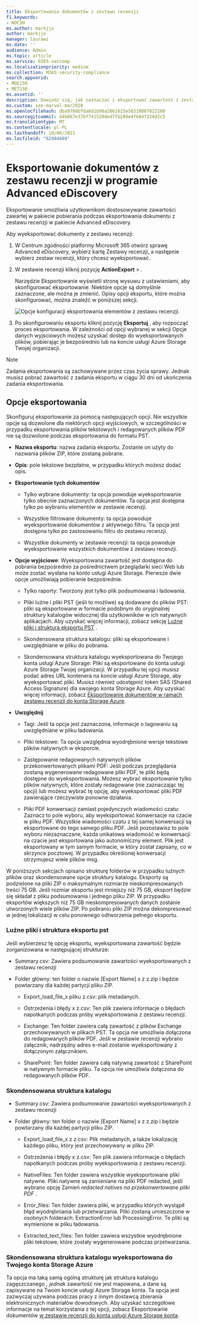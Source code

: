 ```yaml
---
title: Eksportowanie dokumentów z zestawu recenzji
f1.keywords:
- NOCSH
ms.author: markjjo
author: markjjo
manager: laurawi
ms.date: ''
audience: Admin
ms.topic: article
ms.service: O365-seccomp
ms.localizationpriority: medium
ms.collection: M365-security-compliance
search.appverid:
- MOE150
- MET150
ms.assetid: ''
description: Dowiedz się, jak zaznaczać i eksportować zawartość z zestawu Advanced eDiscovery dla prezentacji lub recenzji zewnętrznych.
ms.custom: seo-marvel-mar2020
ms.openlocfilehash: dba9708bfda6d1b98a2861615e56518067822100
ms.sourcegitcommit: d4b867e37bf741528ded7fb289e4f6847228d2c5
ms.translationtype: MT
ms.contentlocale: pl-PL
ms.lasthandoff: 10/06/2021
ms.locfileid: "62984609"
---
```

# <a name="export-documents-from-a-review-set-in-advanced-ediscovery"></a>Eksportowanie dokumentów z zestawu recenzji w programie Advanced eDiscovery

Eksportowanie umożliwia użytkownikom dostosowywanie zawartości zawartej w pakiecie pobierania podczas eksportowania dokumentu z zestawu recenzji w pakiecie Advanced eDiscovery.

Aby wyeksportować dokumenty z zestawu recenzji:

1. W Centrum zgodności platformy Microsoft 365 otwórz sprawę Advanced eDiscovery, wybierz kartę Zestawy recenzji, a następnie wybierz  zestaw recenzji, który chcesz wyeksportować.

2. W zestawie recenzji kliknij pozycję **ActionExport** > .

   Narzędzie Eksportowanie wyświetli stronę wysuwu z ustawieniami, aby skonfigurować eksportowanie. Niektóre opcje są domyślnie zaznaczone, ale można je zmienić. Opisy opcji eksportu, które można skonfigurować, można znaleźć w poniższej sekcji.

   ![Opcje konfiguracji eksportowania elementów z zestawu recenzji.](../media/bcfc72c7-4a01-4697-9e16-2965b7f04fdb.png)

3. Po skonfigurowaniu eksportu kliknij pozycję **Eksportuj** , aby rozpocząć proces eksportowania. W zależności od opcji wybranej w sekcji  Opcje danych wyjściowych możesz uzyskać dostęp do wyeksportowanych plików, pobierając je bezpośrednio lub na koncie usługi Azure Storage Twojej organizacji.

> [!NOTE]
> Zadania eksportowania są zachowywane przez czas życia sprawy. Jednak musisz pobrać zawartość z zadania eksportu w ciągu 30 dni od ukończenia zadania eksportowania.

## <a name="export-options"></a>Opcje eksportowania

Skonfiguruj eksportowanie za pomocą następujących opcji. Nie wszystkie opcje są dozwolone dla niektórych opcji wyjściowych, w szczególności w przypadku eksportowania plików tekstowych i redagowanych plików PDF nie są dozwolone podczas eksportowania do formatu PST.

- **Nazwa eksportu**: nazwa zadania eksportu. Zostanie on użyty do nazwania plików ZIP, które zostaną pobrane.

- **Opis**: pole tekstowe bezpłatne, w przypadku których możesz dodać opis.

- **Eksportowanie tych dokumentów**

  - Tylko wybrane dokumenty: ta opcja powoduje wyeksportowanie tylko obecnie zaznaczonych dokumentów. Ta opcja jest dostępna tylko po wybraniu elementów w zestawie recenzji.
  
  - Wszystkie filtrowane dokumenty: ta opcja powoduje wyeksportowanie dokumentów z aktywnego filtru. Ta opcja jest dostępna tylko po zastosowaniu filtru do zestawu recenzji.
  
  - Wszystkie dokumenty w zestawie recenzji: ta opcja powoduje wyeksportowanie wszystkich dokumentów z zestawu recenzji.

- **Opcje wyjściowe**: Wyeksportowana zawartość jest dostępna do pobrania bezpośrednio za pośrednictwem przeglądarki sieci Web lub może zostać wysłana na konto usługi Azure Storage. Pierwsze dwie opcje umożliwiają pobieranie bezpośrednie.
  
  - Tylko raporty: Tworzony jest tylko plik podsumowania i ładowania.
  
  - Pliki luźne i pliki PST (jeśli to możliwe) są dodawane do plików PST: pliki są eksportowane w formacie podobnym do oryginalnej struktury katalogów widocznej dla użytkowników w ich natywnych aplikacjach.  Aby uzyskać więcej informacji, zobacz sekcję [Luźne pliki i struktura eksportu PST](#loose-files-and-pst-export-structure) .
  
  - Skondensowana struktura katalogu: pliki są eksportowane i uwzględniane w pliku do pobrania.
  
  - Skondensowana struktura katalogu wyeksportowana do Twojego konta usługi Azure Storage: Pliki są eksportowane do konta usługi Azure Storage Twojej organizacji. W przypadku tej opcji musisz podać adres URL kontenera na koncie usługi Azure Storage, aby wyeksportować pliki. Musisz również udostępnić token SAS (Shared Access Signature) dla swojego konta Storage Azure. Aby uzyskać więcej informacji, zobacz [Eksportowanie dokumentów w ramach zestawu recenzji do konta Storage Azure](download-export-jobs.md).

- **Uwzględnij**
  
  - Tagi: Jeśli ta opcja jest zaznaczona, informacje o tagowaniu są uwzględniane w pliku ładowania.
  
  - Pliki tekstowe: Ta opcja uwzględnia wyodrębnione wersje tekstowe plików natywnych w eksporcie.
  
  - Zastępowanie redagowanych natywnych plików przekonwertowanych plikami PDF: Jeśli podczas przeglądania zostaną wygenerowane redagowane pliki PDF, te pliki będą dostępne do wyeksportowania. Możesz wybrać eksportowanie tylko plików natywnych, które zostały redagowane (nie zaznaczając tej opcji) lub możesz wybrać tę opcję, aby wyeksportować pliki PDF zawierające rzeczywiste ponowne działania.

  - Pliki PDF konwersacji zamiast pojedynczych wiadomości czatu: Zaznacz to pole wyboru, aby wyeksportować konwersacje na czacie w pliku PDF. Wszystkie wiadomości czatu z tej samej konwersacji są eksportowane do tego samego pliku PDF. Jeśli pozostawisz to pole wyboru niezaznaczane, każda unikatowa wiadomość w konwersacji na czacie jest eksportowana jako autonomiczny element. Plik jest eksportowany w tym samym formacie, w który został zapisany, co w skrzynce pocztowej. W przypadku określonej konwersacji otrzymujesz wiele plików msg.

W poniższych sekcjach opisano strukturę folderów w przypadku luźnych plików oraz skondensowane opcje struktury katalogu. Eksporty są podzielone na pliki ZIP o maksymalnym rozmiarze nieskompresowanych treści 75 GB. Jeśli rozmiar eksportu jest mniejszy niż 75 GB, eksport będzie się składał z pliku podsumowania i jednego pliku ZIP. W przypadku eksportów większych niż 75 GB nieskompresowanych danych zostanie utworzonych wiele plików ZIP. Po pobraniu pliki ZIP można dekompresować w jednej lokalizacji w celu ponownego odtworzenia pełnego eksportu.

### <a name="loose-files-and-pst-export-structure"></a>Luźne pliki i struktura eksportu pst

Jeśli wybierzesz tę opcję eksportu, wyeksportowana zawartość będzie zorganizowana w następującej strukturze:

- Summary.csv: Zawiera podsumowanie zawartości wyeksportowanych z zestawu recenzji

- Folder główny: ten folder o nazwie [Export Name] x z z.zip i będzie powtarzany dla każdej partycji pliku ZIP.
  
  - Export_load_file_x pliku z.csv: plik metadanych.
  
  - Ostrzeżenia i błędy x z.csv: Ten plik zawiera informacje o błędach napotkanych podczas próby wyeksportowania z zestawu recenzji.
  
  - Exchange: Ten folder zawiera całą zawartość z plików Exchange przechowywanych w plikach PST. Ta opcja nie umożliwia dołączona do redagowanych plików PDF. Jeśli w zestawie recenzji wybrano załącznik, nadrzędny adres e-mail zostanie wyeksportowany z dołączonym załącznikiem.
  
  - SharePoint: Ten folder zawiera całą natywną zawartość z SharePoint w natywnym formacie pliku. Ta opcja nie umożliwia dołączona do redagowanych plików PDF.

### <a name="condensed-directory-structure"></a>Skondensowana struktura katalogu

- Summary.csv: Zawiera podsumowanie zawartości wyeksportowanych z zestawu recenzji

- Folder główny: ten folder o nazwie [Export Name] x z z.zip i będzie powtarzany dla każdej partycji pliku ZIP.
  
  - Export_load_file_x z z.csv: Plik metadanych, a także lokalizację każdego pliku, który jest przechowywany w pliku ZIP.
  
  - Ostrzeżenia i błędy x z.csv: Ten plik zawiera informacje o błędach napotkanych podczas próby wyeksportowania z zestawu recenzji.

  - NativeFiles: Ten folder zawiera wszystkie wyeksportowane pliki natywne. Pliki natywne są zamieniane na pliki PDF redacted, jeśli wybrano opcję Zamień *redacted natives na przekonwertowane pliki PDF* .
  
  - Error_files: Ten folder zawiera pliki, w przypadku których wystąpił błąd wyodrębniania lub przetwarzania. Pliki zostaną umieszczone w osobnych folderach: ExtractionError lub ProcessingError. Te pliki są wymienione w pliku ładowania.

  - Extracted_text_files: Ten folder zawiera wszystkie wyodrębnione pliki tekstowe, które zostały wygenerowane podczas przetwarzania.

### <a name="condensed-directory-structure-exported-to-your-azure-storage-account"></a>Skondensowana struktura katalogu wyeksportowana do Twojego konta Storage Azure

Ta opcja ma taką samą ogólną strukturę jak struktura katalogu zagęszczanego *, jednak* zawartość nie jest mapowana, a dane są zapisywane na Twoim koncie usługi Azure Storage konta. Ta opcja jest zazwyczaj używana podczas pracy z innym dostawcą zbierania elektronicznych materiałów dowodowych. Aby uzyskać szczegółowe informacje na temat korzystania z tej opcji, zobacz Eksportowanie dokumentów [w zestawie recenzji do konta usługi Azure Storage konta](download-export-jobs.md).

